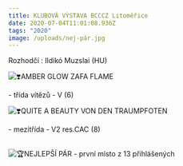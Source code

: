 ```yaml
---
title: KLUBOVÁ VÝSTAVA BCCCZ Litoměřice
date: 2020-07-04T11:01:08.936Z
tags: "2020"
image: /uploads/nej-pár.jpg
---
```

Rozhodčí : Ildikó Muzslai (HU)

<!--StartFragment-->

![❣️](https://static.xx.fbcdn.net/images/emoji.php/v9/teb/1/16/2763.png)AMBER GLOW ZAFA FLAME

\- třída vítězů - V (6)

<!--StartFragment-->

![❣️](https://static.xx.fbcdn.net/images/emoji.php/v9/teb/1/16/2763.png)QUITE A BEAUTY VON DEN TRAUMPFOTEN

<!--EndFragment--> - mezitřída - V2 res.CAC (8)

<!--StartFragment-->

\
![🏆](https://static.xx.fbcdn.net/images/emoji.php/v9/tbe/1/16/1f3c6.png)NEJLEPŠÍ PÁR - první místo z 13 přihlášených